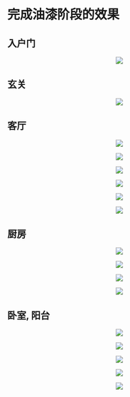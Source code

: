# 完成油漆阶段的效果

## 入户门

<p align="center"><img src=https://linmingdao.github.io/blog/assets/home/007001_00.jpg></p>

## 玄关

<p align="center"><img src=https://linmingdao.github.io/blog/assets/home/007001_01.jpg></p>

## 客厅

<p align="center"><img src=https://linmingdao.github.io/blog/assets/home/007001_02.jpg></p>
<p align="center"><img src=https://linmingdao.github.io/blog/assets/home/007001_03.jpg></p>
<p align="center"><img src=https://linmingdao.github.io/blog/assets/home/007001_04.jpg></p>
<p align="center"><img src=https://linmingdao.github.io/blog/assets/home/007001_05.jpg></p>
<p align="center"><img src=https://linmingdao.github.io/blog/assets/home/007001_06.jpg></p>
<p align="center"><img src=https://linmingdao.github.io/blog/assets/home/007001_07.jpg></p>

## 厨房

<p align="center"><img src=https://linmingdao.github.io/blog/assets/home/007001_08.jpg></p>
<p align="center"><img src=https://linmingdao.github.io/blog/assets/home/007001_09.jpg></p>
<p align="center"><img src=https://linmingdao.github.io/blog/assets/home/007001_10.jpg></p>
<p align="center"><img src=https://linmingdao.github.io/blog/assets/home/007001_11.jpg></p>

## 卧室, 阳台

<p align="center"><img src=https://linmingdao.github.io/blog/assets/home/007001_12.jpg></p>
<p align="center"><img src=https://linmingdao.github.io/blog/assets/home/007001_13.jpg></p>
<p align="center"><img src=https://linmingdao.github.io/blog/assets/home/007001_14.jpg></p>
<p align="center"><img src=https://linmingdao.github.io/blog/assets/home/007001_15.jpg></p>
<p align="center"><img src=https://linmingdao.github.io/blog/assets/home/007001_16.jpg></p>
